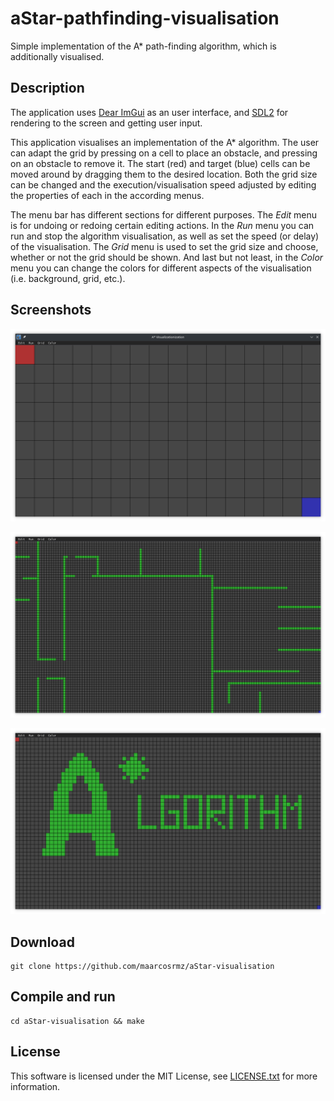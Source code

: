 # aStar-pathfinding-visualisation
Simple implementation of the A* path-finding algorithm, which is additionally visualised.

## Description
The application uses [Dear ImGui](https://github.com/ocornut/imgui) as an user interface, and [SDL2](https://github.com/libsdl-org/SDL) for rendering to the screen and getting user input.

This application visualises an implementation of the A* algorithm. The user can adapt the grid by pressing on a cell to place an obstacle, and pressing on an obstacle to remove it. The start (red) and target (blue) cells can be moved around by dragging them to the desired location. Both the grid size can be changed and the execution/visualisation speed adjusted by editing the properties of each in the according menus.

The menu bar has different sections for different purposes. The _Edit_ menu is for undoing or redoing certain editing actions. In the _Run_ menu you can run and stop the algorithm visualisation, as well as set the speed (or delay) of the visualisation. The _Grid_ menu is used to set the grid size and choose, whether or not the grid should be shown. And last but not least, in the _Color_ menu you can change the colors for different aspects of the visualisation (i.e. background, grid, etc.).

## Screenshots
![Screenshot of raw application screen](https://raw.githubusercontent.com/maarcosrmz/aStar-visualisation/main/screenshots/AStar1.png)

![Screenshot of grid with some obstacles](https://raw.githubusercontent.com/maarcosrmz/aStar-visualisation/main/screenshots/AStar2.png)

![Screenshot of grid with drawn name of the app](https://raw.githubusercontent.com/maarcosrmz/aStar-visualisation/main/screenshots/AStar3.png)

## Download
```
git clone https://github.com/maarcosrmz/aStar-visualisation
```

## Compile and run
```
cd aStar-visualisation && make
```

## License
This software is licensed under the MIT License, see [LICENSE.txt](https://github.com/maarcosrmz/aStar-visualisation/blob/main/LICENSE.txt) for more information.
